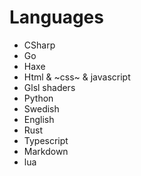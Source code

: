 # Languages
* CSharp
* Go
* Haxe
* Html & ~css~ & javascript
* Glsl shaders
* Python
* Swedish
* English
* Rust
* Typescript
* Markdown
* lua
